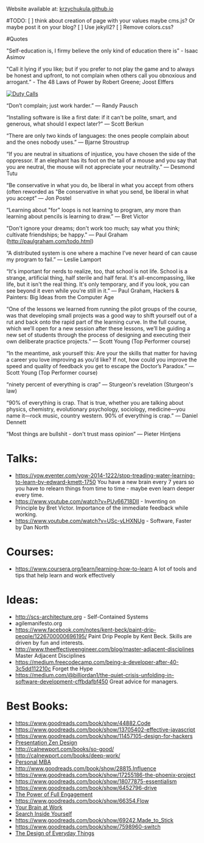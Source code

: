 
Website available at: [krzychukula.github.io](http://krzychukula.github.io)

#TODO:
    [ ] think about creation of page with your values maybe cms.js? Or maybe post it on your blog?
    [ ] Use jekyll2?
    [ ] Remove colors.css?
    
#Quotes

"Self-education is, I firmy believe the only kind of education there is” - Isaac Asimov

"Call it lying if you like; but if you prefer to not play the game and to always be honest and upfront, to not complain when others call you obnoxious and arrogant.” - The 48 Laws of Power by Robert Greene; Joost Elffers

[![Duty Calls](http://imgs.xkcd.com/comics/duty_calls.png "Duty Calls by xkcd")](https://xkcd.com/386/)

“Don’t complain; just work harder.”
― Randy Pausch

“Installing software is like a first date: if it can't be polite, smart, and generous, what should I expect later?”
― Scott Berkun

“There are only two kinds of languages: the ones people complain about and the ones nobody uses.”
― Bjarne Stroustrup

“If you are neutral in situations of injustice, you have chosen the side of the oppressor. If an elephant has its foot on the tail of a mouse and you say that you are neutral, the mouse will not appreciate your neutrality.”
— Desmond Tutu

“Be conservative in what you do, be liberal in what you accept from others (often reworded as "Be conservative in what you send, be liberal in what you accept”
— Jon Postel

“Learning about "for" loops is not learning to program, any more than learning about pencils is learning to draw.”
— Bret Victor

"Don't ignore your dreams; don't work too much; say what you think; cultivate friendships; be happy." 
— Paul Graham (http://paulgraham.com/todo.html)

“A distributed system is one where a machine I’ve never heard of can cause my program to fail.” 
— Leslie Lamport


“It's important for nerds to realize, too, that school is not life. School is a strange, artificial thing, half sterile and half feral. It's all-encompassing, like life, but it isn't the real thing. It's only temporary, and if you look, you can see beyond it even while you're still in it.”
— Paul Graham, Hackers & Painters: Big Ideas from the Computer Age

“One of the lessons we learned from running the pilot groups of the course, was that developing small projects was a good way to shift yourself out of a rut and back onto the rapid part of the learning curve. In the full course, which we’ll open for a new session after these lessons, we’ll be guiding a new set of students through the process of designing and executing their own deliberate practice projects.”
— Scott Young (Top Performer course)

“In the meantime, ask yourself this: Are your the skills that matter for having a career you love improving as you’d like? If not, how could you improve the speed and quality of feedback you get to escape the Doctor’s Paradox.”
— Scott Young (Top Performer course)

“ninety percent of everything is crap”
— Sturgeon's revelation (Sturgeon's law)

“90% of everything is crap. That is true, whether you are talking about physics, chemistry, evolutionary psychology, sociology, medicine—you name it—rock music, country western. 90% of everything is crap.”
— Daniel Dennett

“Most things are bullshit - don't trust mass opinion”
— Pieter Hintjens

# Talks:
* https://yow.eventer.com/yow-2014-1222/stop-treading-water-learning-to-learn-by-edward-kmett-1750 You have a new brain every 7 years so you have to relearn things from time to time - maybe even learn deeper every time.
* https://www.youtube.com/watch?v=PUv66718DII - Inventing on Principle by Bret Victor. Importance of the immediate feedback while working.
* https://www.youtube.com/watch?v=USc-yLHXNUg - Software, Faster by Dan North

# Courses:
* https://www.coursera.org/learn/learning-how-to-learn A lot of tools and tips that help learn and work effectively

# Ideas:
* http://scs-architecture.org - Self-Contained Systems
* agilemanifesto.org
* https://www.facebook.com/notes/kent-beck/paint-drip-people/1226700000696195/ Paint Drip People by Kent Beck. Skills are driven by fun and interests.
* http://www.theeffectiveengineer.com/blog/master-adjacent-disciplines Master Adjacent Disciplines
* https://medium.freecodecamp.com/being-a-developer-after-40-3c5dd112210c Forget the Hype
* https://medium.com/@billjordan1/the-quiet-crisis-unfolding-in-software-development-cffbdafbf450 Great advice for managers.

# Best Books:
* https://www.goodreads.com/book/show/44882.Code
* https://www.goodreads.com/book/show/13705402-effective-javascript
* https://www.goodreads.com/book/show/11457105-design-for-hackers
* [Presentation Zen Design](https://krzychukula.blogspot.com.es/2014/06/book-review-presentation-zen-design-by.html)
* http://calnewport.com/books/so-good/
* http://calnewport.com/books/deep-work/
* [Personal MBA](https://krzychukula.blogspot.com/2015/03/book-review-personal-mba-by-josh-kaufman.html)
* http://www.goodreads.com/book/show/28815.Influence
* https://www.goodreads.com/book/show/17255186-the-phoenix-project
* https://www.goodreads.com/book/show/18077875-essentialism
* https://www.goodreads.com/book/show/6452796-drive
* [The Power of Full Engagement](https://www.goodreads.com/book/show/68985.The_Power_of_Full_Engagement)
* https://www.goodreads.com/book/show/66354.Flow
* [Your Brain at Work](https://www.goodreads.com/book/show/6899290-your-brain-at-work)
* [Search Inside Yourself](https://www.goodreads.com/book/show/12921211-search-inside-yourself)
* https://www.goodreads.com/book/show/69242.Made_to_Stick
* https://www.goodreads.com/book/show/7598960-switch
* [The Design of Everyday Things](https://www.goodreads.com/book/show/840.The_Design_of_Everyday_Things)

